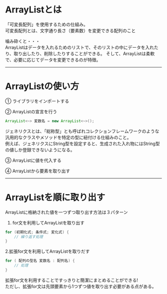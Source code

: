 # ArrayListとは
「可変長配列」を使用するための仕組み。   
可変長配列とは、文字通り長さ（要素数）を変更できる配列のこと

噛み砕くと・・・   
ArrayListはデータを入れるためのリストで、そのリストの中にデータを入れたり、取り出したり、削除したりすることができる。
そして、ArrayListは柔軟で、必要に応じてデータを変更できるのが特徴。

---
# ArrayListの使い方

① ライブラリをインポートする   

② ArrayListの宣言を行う 
```Java
ArrayList<~> 変数名 = new ArrayList<~>();
```
ジェネリクスとは、「総称型」とも呼ばれコレクションフレームワークのような汎用的なクラスやメソッドを特定の型に紐付ける仕組みのこと。   
例えば、ジェネリクスにString型を設定すると、生成された入れ物にはString型の値しか登録できないようになる。

③ ArrayListに値を代入する   

④ ArrayListから要素を取り出す   

---

# ArrayListを順に取り出す
ArrayListに格納された値を一つずつ取り出す方法は３パターン

1. for文を利用してArrayListを取り出す
```java
for (初期化式; 条件式; 変化式) {
    // 繰り返す処理
}
```
2.拡張for文を利用してArrayListを取りだす
```java
for ( 配列の型名 変数名 : 配列名) {
    // 処理
}
```
拡張for文を利用することですっきりと簡潔にまとめることができる!   
ただし、拡張for文は先頭要素から1つずつ値を取り出す必要がある点がある。

